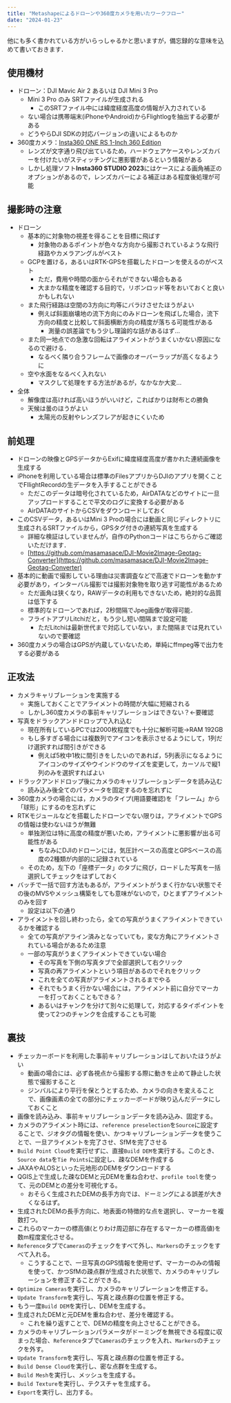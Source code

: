 ```yaml
---
title: "Metashapeによるドローンや360度カメラを用いたワークフロー"
date: "2024-01-23"
---
```


他にも多く書かれている方がいらっしゃるかと思いますが，備忘録的な意味を込めて書いておきます．

## 使用機材
- ドローン：DJI Mavic Air 2 あるいは DJI Mini 3 Pro
    - Mini 3 Pro のみ SRTファイルが生成される
        - このSRTファイル中には緯度経度高度の情報が入力されている
    - ない場合は携帯端末(iPhoneやAndroid)からFlightlogを抽出する必要がある
    - どうやらDJI SDKの対応バージョンの違いによるものか
- 360度カメラ：[Insta360 ONE RS 1-Inch 360 Edition](https://www.insta360.com/product/insta360-oners/1inch-360)
    - レンズが文字通り飛び出ているため，ハードウェアケースやレンズカバーを付けたいがスティッチングに悪影響があるという情報がある
    - しかし処理ソフト**Insta360 STUDIO 2023**にはケースによる画角補正のオプションがあるので，レンズカバーによる補正はある程度後処理が可能

## 撮影時の注意
- ドローン
    - 基本的に対象物の視差を得ることを目標に飛ばす
        - 対象物のあるポイントが色々な方向から撮影されているような飛行経路やカメラアングルがベスト
    - GCPを置ける，あるいはRTK-GPSを搭載したドローンを使えるのがベスト
        - ただ，費用や時間の面からそれができない場合もある
        - 大まかな精度を確認する目的で，リボンロッド等をおいておくと良いかもしれない
    - また飛行経路は空間の3方向に均等にバラけさせたほうがよい
        - 例えば斜面崩壊地の流下方向にのみドローンを飛ばした場合，流下方向の精度と比較して斜面横断方向の精度が落ちる可能性がある
            - 測量の誤差論でもう少し理論的な話があるはず…
    - また同一地点での急激な回転はアライメントがうまくいかない原因になるので避ける．
        - なるべく隣り合うフレームで画像のオーバーラップが高くなるように
    - 空や水面をなるべく入れない
        - マスクして処理をする方法があるが，なかなか大変…
- 全体
    - 解像度は高ければ高いほうがいいけど，こればかりは財布との勝負
    - 天候は曇のほうがよい
        - 太陽光の反射やレンズフレアが起きにくいため

## 前処理
- ドローンの映像とGPSデータからExifに緯度経度高度が書かれた連続画像を生成する
- iPhoneを利用している場合は標準のFilesアプリからDJIのアプリを開くことでFllightRecordの生データを入手することができる
    - ただこのデータは暗号化されているため，AirDATAなどのサイトに一旦アップロードすることで平文のログに変換する必要がある
    - AirDATAのサイトからCSVをダウンロードしておく
- このCSVデータ，あるいはMini 3 Proの場合には動画と同じディレクトリに生成されるSRTファイルから，GPSタグ付きの連続写真を生成する
    - 詳細な検証はしていませんが，自作のPythonコードはこちらからご確認いただけます．
    - [https://github.com/masamasace/DJI-Movie2Image-Geotag-Converter](https://github.com/masamasace/DJI-Movie2Image-Geotag-Converter)
- 基本的に動画で撮影している理由は災害調査などで高速でドローンを動かす必要があり，インターバル撮影では撮影対象物を取り逃す可能性があるため
    - ただ画角は狭くなり，RAWデータの利用もできないため，絶対的な品質は低下する
    - 標準的なドローンであれば，2秒間隔でJpeg画像が取得可能．
    - フライトアプリLitchiだと，もう少し短い間隔まで設定可能
        - ただLitchiは最新世代まで対応していない，また間隔までは見れていないので要確認
- 360度カメラの場合はGPSが内蔵していないため，単純にffmpeg等で出力をする必要がある

## 正攻法
- カメラキャリブレーションを実施する
    - 実施しておくことでアライメントの時間が大幅に短縮される
    - しかし360度カメラの事前キャリブレーションはできない？←要確認
- 写真をドラックアンドドロップで入れ込む
    - 現在所有しているPCでは2000枚程度でも十分に解析可能→RAM 192GB
    - もし多すぎる場合には複数列でアイコンを表示させるようにして，1列だけ選択すれば間引きができる
        - 例えば5枚中1枚に間引きをしたいのであれば，5列表示になるようにアイコンのサイズやウインドウのサイズを変更して，カーソルで縦1列のみを選択すればよい
- ドラックアンドドロップ後にカメラのキャリブレーションデータを読み込む
    - 読み込み後全てのパラメータを固定するのを忘れずに
- 360度カメラの場合には，カメラのタイプ(用語要確認)を「フレーム」から「球形」にするのを忘れずに
- RTKモジュールなどを搭載したドローンでない限りは，アライメントでGPSの情報は使わないほうが無難
    - 単独測位は特に高度の精度が悪いため，アライメントに悪影響が出る可能性がある
        - ちなみにDJIのドローンには，気圧計ベースの高度とGPSベースの高度の2種類が内部的に記録されている
    - そのため，左下の「座標データ」のタブに飛び，ロードした写真を一括選択してチェックをはずしておく
- バッチで一括で回す方法もあるが，アライメントがうまく行かない状態でその後のMVSやメッシュ構築をしても意味がないので，ひとまずアライメントのみを回す
    - 設定は以下の通り
- アライメントを回し終わったら，全ての写真がうまくアライメントできているかを確認する
    - 全ての写真がアライン済みとなっていても，変な方角にアライメントされている場合があるため注意
    - 一部の写真がうまくアライメントできていない場合
        - その写真を下側の写真タブで全部選択して右クリック
        - 写真の再アライメントという項目があるのでそれをクリック
        - これを全ての写真がアライメントされるまでやる
        - それでもうまく行かない場合には，アライメント前に自分でマーカーを打っておくこともできる？
        - あるいはチャンクを分けて別々に処理して，対応するタイポイントを使って2つのチャンクを合成することも可能

## 裏技
- チェッカーボードを利用した事前キャリブレーションはしておいたほうがよい
    - 動画の場合には、必ず各視点から撮影する際に動きを止めて静止した状態で撮影すること
    - ジンバルにより平行を保とうとするため、カメラの向きを変えることで、画像画素の全ての部分にチェッカーボードが映り込んだデータにしておくこと
- 画像を読み込み、事前キャリブレーションデータを読み込み、固定する。
- カメラのアライメント時には、`reference preselection`を`Source`に設定することで、ジオタグの情報を使い、かつキャリブレーションデータを使うことで、一旦アライメントを完了させ、SfMを完了させる
- `Build Point Cloud`を実行せずに、直接`Build DEM`を実行する。このとき、`Source data`を`Tie Points`に設定し、疎なDEMを作成する
- JAXAやALOSといった元地形のDEMをダウンロードする
- QGIS上で生成した疎なDEMと元DEMを重ね合わせ、`profile tool`を使って、元のDEMとの差分を可視化する。
    - おそらく生成されたDEMの長手方向では、ドーミングによる誤差が大きくなるはず。
- 生成されたDEMの長手方向に、地表面の特徴的な点を選択し、マーカーを複数打つ。
- これらのマーカーの標高値(とりわけ周辺部に存在するマーカーの標高値)を数m程度変化させる。
- `Reference`タブで`Cameras`のチェックをすべて外し、`Markers`のチェックをすべて入れる。
    - こうすることで、一旦写真のGPS情報を使用せず、マーカーのみの情報を使って、かつSfMの疎点群が生成された状態で、カメラのキャリブレーションを修正することができる。
- `Optimize Cameras`を実行し、カメラのキャリブレーションを修正する。
- `Update Transform`を実行し、写真と疎点群の位置を修正する。
- もう一度`Build DEM`を実行し、DEMを生成する。
- 生成されたDEMと元DEMを重ね合わせ、差分を確認する。
    - これを繰り返すことで、DEMの精度を向上させることができる。
- カメラのキャリブレーションパラメータがドーミングを無視できる程度に収まった場合、`Reference`タブで`Cameras`のチェックを入れ、`Markers`のチェックを外す。
- `Update Transform`を実行し、写真と疎点群の位置を修正する。
- `Build Dense Cloud`を実行し、密な点群を生成する。
- `Build Mesh`を実行し、メッシュを生成する。
- `Build Texture`を実行し、テクスチャを生成する。
- `Export`を実行し、出力する。





